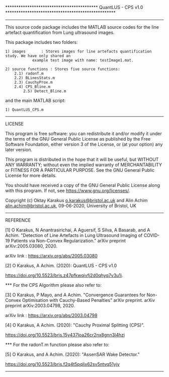 ****************************************** QuantLUS - CPS v1.0 **************************************************
*****************************************************************************************************************
This source code package includes the MATLAB source codes for the line artefact 
quantification from Lung ultrasound images.

This package includes two folders:

	1) images		: Stores images for line artefacts quantification study. We have only shared an 
				example test image with name: testImage1.mat.
	
	2) source functions	: Stores five source functions:
		2.1) radonT.m
		2.2) BLinesStats.m
		2.3) CauchyProx.m
		2.4) CPS_Bline.m
	        2.5) Detect_Bline.m

and the main MATLAB script:

	1) QuantLUS_CPS.m

*****************************************************************************************************************
LICENSE

This program is free software: you can redistribute it and/or modify it under the terms of the GNU General Public License as published by the Free Software Foundation, either version 3 of the License, or (at your option) any later version.

This program is distributed in the hope that it will be useful, but WITHOUT ANY WARRANTY; without even the implied warranty of MERCHANTABILITY or FITNESS FOR A PARTICULAR PURPOSE.  See the GNU General Public License for more details.

You should have received a copy of the GNU General Public License along with this program.  If not, see <https://www.gnu.org/licenses/>.

Copyright (c) Oktay Karakus <o.karakus@bristol.ac.uk> 
              and 
              Alin Achim <alin.achim@bristol.ac.uk>, 
              09-06-2020, University of Bristol, UK
*****************************************************************************************************************
REFERENCE

[1] O Karakus, N Anantrasirichai, A Aguersif, S Silva, A Basarab, and A Achim. "Detection of Line Artefacts in Lung Ultrasound Imaging of COVID-19 Patients via Non-Convex Regularization." arXiv preprint arXiv:2005.03080, 2020.

arXiv link 	: https://arxiv.org/abs/2005.03080

[2] O Karakus, A Achim. (2020): QuantLUS - CPS v1.0 

https://doi.org/10.5523/bris.z47pfkwqivfj2d0qhyq7v3u1i.

*** For the CPS Algorithm please also refer to:

[3] O Karakus, P Mayo, and A Achim. "Convergence Guarantees for Non-Convex Optimisation with Cauchy-Based Penalties" arXiv preprint. arXiv preprint arXiv:2003.04798, 2020.

arXiv link 	: https://arxiv.org/abs/2003.04798

[4] O Karakus, A Achim. (2020): "Cauchy Proximal Splitting (CPS)". 	

https://doi.org/10.5523/bris.15y437loa26cr2nx8gnn3l4hzi 

*** For the radonT.m function please also refer to:

[5] O Karakus, and A Achim. (2020): "AssenSAR Wake Detector."

https://doi.org/10.5523/bris.f2q4t5pqlix62sv5ntvq51yjy
*****************************************************************************************************************

